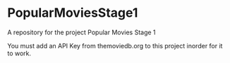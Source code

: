 # PopularMoviesStage1
A repository for the project Popular Movies Stage 1

You must add an API Key from themoviedb.org to this project inorder for it to work.
